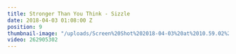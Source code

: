 ```yaml
---
title: Stronger Than You Think - Sizzle
date: 2018-04-03 01:08:00 Z
position: 9
thumbnail-image: "/uploads/Screen%20Shot%202018-04-03%20at%2010.59.02%20am.png"
video: 262905302
---
```


